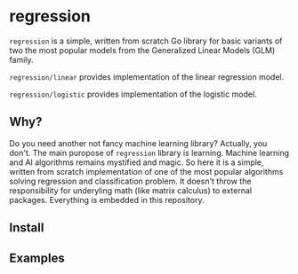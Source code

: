 # regression

`regression` is a simple, written from scratch Go library for basic variants of two the most popular models from the Generalized Linear Models (GLM) family.

`regression/linear` provides implementation of the linear regression model.

`regression/logistic` provides implementation of the logistic model.

## Why?

Do you need another not fancy machine learning library? Actually, you don't. The main puropose of `regression` library is learning. Machine learning and AI algorithms remains mystified and magic. So here it is a simple, written from scratch implementation of one of the most popular algorithms solving regression and classification problem. It doesn't throw the responsibility for underyling math (like matrix calculus) to external packages. Everything is embedded in this repository.

## Install

## Examples

